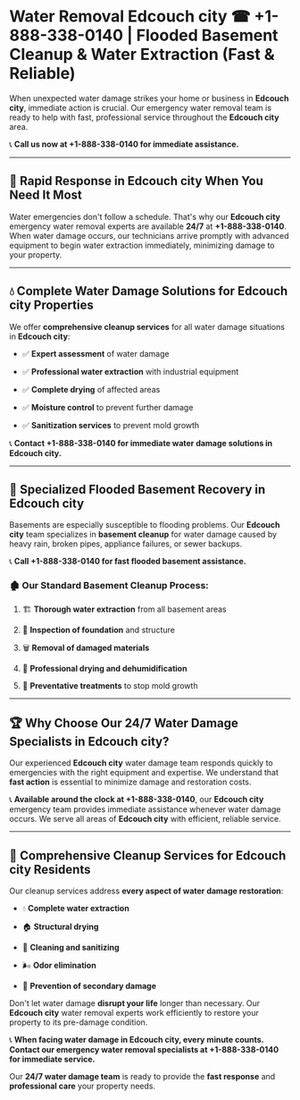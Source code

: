 # Water Removal Edcouch city ☎ +1-888-338-0140 | Flooded Basement Cleanup & Water Extraction (Fast & Reliable)

When unexpected water damage strikes your home or business in **Edcouch city**, immediate action is crucial. Our emergency water removal team is ready to help with fast, professional service throughout the **Edcouch city** area. 

📞 **Call us now at +1-888-338-0140 for immediate assistance.**
---
## 🚀 Rapid Response in Edcouch city When You Need It Most
Water emergencies don't follow a schedule. That's why our **Edcouch city** emergency water removal experts are available **24/7** at **+1-888-338-0140**. When water damage occurs, our technicians arrive promptly with advanced equipment to begin water extraction immediately, minimizing damage to your property.
---
## 💧 Complete Water Damage Solutions for Edcouch city Properties
We offer **comprehensive cleanup services** for all water damage situations in **Edcouch city**:
- ✅ **Expert assessment** of water damage  
- ✅ **Professional water extraction** with industrial equipment  
- ✅ **Complete drying** of affected areas  
- ✅ **Moisture control** to prevent further damage  
- ✅ **Sanitization services** to prevent mold growth  
📞 **Contact +1-888-338-0140 for immediate water damage solutions in Edcouch city.**
---
## 🌊 Specialized Flooded Basement Recovery in Edcouch city
Basements are especially susceptible to flooding problems. Our **Edcouch city** team specializes in **basement cleanup** for water damage caused by heavy rain, broken pipes, appliance failures, or sewer backups. 
📞 **Call +1-888-338-0140 for fast flooded basement assistance.**
### 🏚️ Our Standard Basement Cleanup Process:
1. 🏗️ **Thorough water extraction** from all basement areas  
2. 🔎 **Inspection of foundation** and structure  
3. 🗑️ **Removal of damaged materials**  
4. 💨 **Professional drying and dehumidification**  
5. 🚫 **Preventative treatments** to stop mold growth  
---
## 🏆 Why Choose Our 24/7 Water Damage Specialists in Edcouch city?
Our experienced **Edcouch city** water damage team responds quickly to emergencies with the right equipment and expertise. We understand that **fast action** is essential to minimize damage and restoration costs.
📞 **Available around the clock at +1-888-338-0140**, our **Edcouch city** emergency team provides immediate assistance whenever water damage occurs. We serve all areas of **Edcouch city** with efficient, reliable service.
---
## 🧹 Comprehensive Cleanup Services for Edcouch city Residents
Our cleanup services address **every aspect of water damage restoration**:
- 💧 **Complete water extraction**  
- 🏠 **Structural drying**  
- 🧼 **Cleaning and sanitizing**  
- 🌬️ **Odor elimination**  
- 🚫 **Prevention of secondary damage**  
Don't let water damage **disrupt your life** longer than necessary. Our **Edcouch city** water removal experts work efficiently to restore your property to its pre-damage condition.
📞 **When facing water damage in Edcouch city, every minute counts. Contact our emergency water removal specialists at +1-888-338-0140 for immediate service.**
Our **24/7 water damage team** is ready to provide the **fast response** and **professional care** your property needs.
